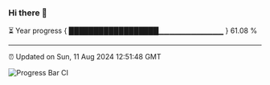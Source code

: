 ### Hi there 👋

⏳ Year progress { ██████████████████▁▁▁▁▁▁▁▁▁▁▁▁ } 61.08 %

---

⏰ Updated on Sun, 11 Aug 2024 12:51:48 GMT

![Progress Bar CI](https://github.com/IshwaranRudhara/GIT-ACTION/workflows/Progress%20Bar%20CI/badge.svg)
